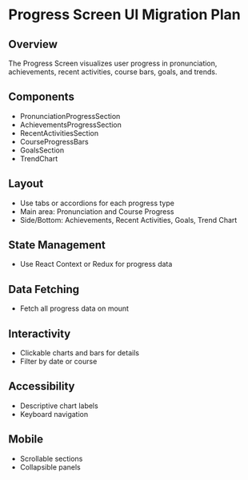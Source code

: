# Progress Screen UI Migration Plan

## Overview

The Progress Screen visualizes user progress in pronunciation, achievements, recent activities, course bars, goals, and trends.

## Components

- PronunciationProgressSection
- AchievementsProgressSection
- RecentActivitiesSection
- CourseProgressBars
- GoalsSection
- TrendChart

## Layout

- Use tabs or accordions for each progress type
- Main area: Pronunciation and Course Progress
- Side/Bottom: Achievements, Recent Activities, Goals, Trend Chart

## State Management

- Use React Context or Redux for progress data

## Data Fetching

- Fetch all progress data on mount

## Interactivity

- Clickable charts and bars for details
- Filter by date or course

## Accessibility

- Descriptive chart labels
- Keyboard navigation

## Mobile

- Scrollable sections
- Collapsible panels
